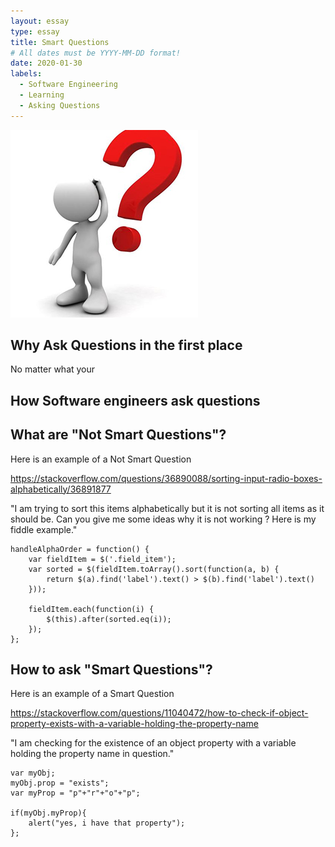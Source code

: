 ```yaml
---
layout: essay
type: essay
title: Smart Questions
# All dates must be YYYY-MM-DD format!
date: 2020-01-30
labels:
  - Software Engineering
  - Learning
  - Asking Questions
---
```


<img class="ui tiny left circular floated image" src="../images/questions.jpg">

## Why Ask Questions in the first place

No matter what your

## How Software engineers ask questions

## What are "Not Smart Questions"? 

Here is an example of a Not Smart Question

https://stackoverflow.com/questions/36890088/sorting-input-radio-boxes-alphabetically/36891877

"I am trying to sort this items alphabetically but it is not sorting all items as it should be. Can you give me some ideas why it is not working ? Here is my fiddle example."

```
handleAlphaOrder = function() {
    var fieldItem = $('.field_item');
    var sorted = $(fieldItem.toArray().sort(function(a, b) {
        return $(a).find('label').text() > $(b).find('label').text()
    }));

    fieldItem.each(function(i) {
        $(this).after(sorted.eq(i));
    });
};
```

## How to ask "Smart Questions"?

Here is an example of a Smart Question

https://stackoverflow.com/questions/11040472/how-to-check-if-object-property-exists-with-a-variable-holding-the-property-name

"I am checking for the existence of an object property with a variable holding the property name in question."

```
var myObj;
myObj.prop = "exists";
var myProp = "p"+"r"+"o"+"p";

if(myObj.myProp){
    alert("yes, i have that property");
};
```
